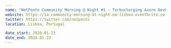 ```yaml
---
name: "NetPonto Community Morning @ Night #1 - Turbocharging Azure DevOps with Octopus Deploy"
website: https://1a-community-morning-at-night-em-lisboa.eventbrite.co.uk/
twitter: https://twitter.com/netponto
location: Lisboa, Portugal

date_start: 2020-01-23
date_end: 2020-01-23
---
```

